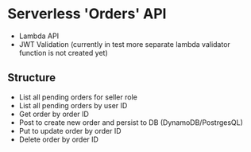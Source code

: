 
# Serverless 'Orders' API
- Lambda API
- JWT Validation (currently in test more separate  lambda validator function is not created yet)

## Structure
- List all pending orders for seller role
- List all pending orders by user ID
- Get order by order ID
- Post to create new order and persist to DB (DynamoDB/PostrgesQL)
- Put to update order by order ID
- Delete order by order ID
